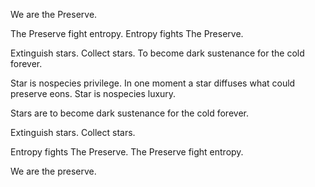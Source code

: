 We are the Preserve.

The Preserve fight entropy. Entropy fights The Preserve.

Extinguish stars. Collect stars. To become dark sustenance for the cold forever.

Star is nospecies privilege. In one moment a star diffuses what could preserve eons. Star is nospecies luxury.

Stars are to become dark sustenance for the cold forever.

Extinguish stars. Collect stars.

Entropy fights The Preserve. The Preserve fight entropy.

We are the preserve.

